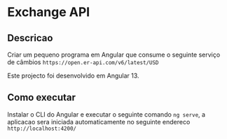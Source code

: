 # Exchange API

## Descricao

Criar um pequeno programa em Angular que consume o seguinte serviço de câmbios `https://open.er-api.com/v6/latest/USD`


Este projecto foi desenvolvido em Angular 13.

## Como executar


Instalar o CLI do Angular e executar o seguinte comando `ng serve`, a aplicacao sera iniciada automaticamente no seguinte endereco `http://localhost:4200/`



